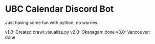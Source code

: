 # UBC Calendar Discord Bot

Just having some fun with python, no worries.

v1.0: Created crawl_visualize.py
v2.0: Okanagan: done
v3.0: Vancouver: done